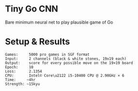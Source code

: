 # Tiny Go CNN
Bare minimum neural net to play plausible game of  Go

# Setup & Results
    Games:     5000 pro games in SGF format
    Input:     2 channels (black & white stones, 19x19 each)
    Output:    score for every possible move on the 19×19 board
    Epoch:     10
    Loss:      2.1354
    CPU:       Intel© Core\u2122 i5-10400 CPU @ 2.90GHz × 6
    Time:     ~4hr
    Strength: ~15kyu
